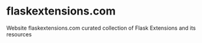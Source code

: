 # flaskextensions.com
Website flaskextensions.com curated collection of Flask Extensions and its resources

